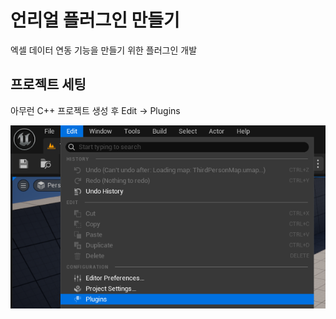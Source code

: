 # 언리얼 플러그인 만들기

엑셀 데이터 연동 기능을 만들기 위한 플러그인 개발

## 프로젝트 세팅

아무런 C++ 프로젝트 생성 후
Edit -> Plugins

![image-20250517235345540](./2025-05-17-%EC%96%B8%EB%A6%AC%EC%96%BC%20%ED%94%8C%EB%9F%AC%EA%B7%B8%EC%9D%B8%20%EB%A7%8C%EB%93%A4%EA%B8%B0.assets/image-20250517235345540.png)
